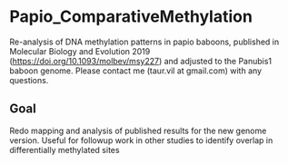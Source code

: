 # Papio_ComparativeMethylation
Re-analysis of DNA methylation patterns in papio baboons, published in Molecular Biology and Evolution 2019 (https://doi.org/10.1093/molbev/msy227) and adjusted to the Panubis1 baboon genome. Please contact me (taur.vil at gmail.com) with any questions. 

## Goal
Redo mapping and analysis of published results for the new genome version. 
Useful for followup work in other studies to identify overlap in differentially methylated sites

